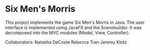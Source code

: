 # Six Men's Morris
This project implements the game Six Men's Morris in Java. The user interface is implemented using JavaFX and the Scenebuilder. 
It was decomposed into the MVC modules (Model, View, Controller).

Collaborators: 
  Natasha DeCoste
  Rebecca Tran
  Jeremy Klotz
